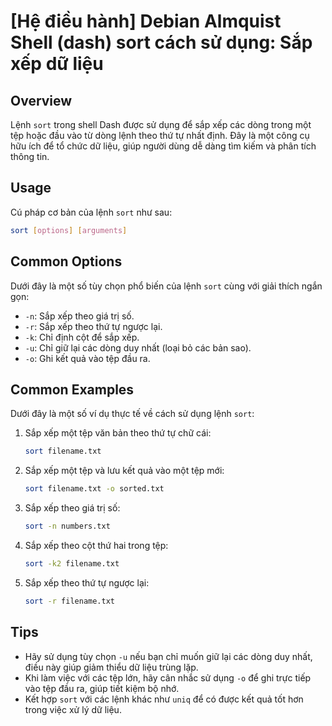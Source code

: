 # [Hệ điều hành] Debian Almquist Shell (dash) sort cách sử dụng: Sắp xếp dữ liệu

## Overview
Lệnh `sort` trong shell Dash được sử dụng để sắp xếp các dòng trong một tệp hoặc đầu vào từ dòng lệnh theo thứ tự nhất định. Đây là một công cụ hữu ích để tổ chức dữ liệu, giúp người dùng dễ dàng tìm kiếm và phân tích thông tin.

## Usage
Cú pháp cơ bản của lệnh `sort` như sau:

```bash
sort [options] [arguments]
```

## Common Options
Dưới đây là một số tùy chọn phổ biến của lệnh `sort` cùng với giải thích ngắn gọn:

- `-n`: Sắp xếp theo giá trị số.
- `-r`: Sắp xếp theo thứ tự ngược lại.
- `-k`: Chỉ định cột để sắp xếp.
- `-u`: Chỉ giữ lại các dòng duy nhất (loại bỏ các bản sao).
- `-o`: Ghi kết quả vào tệp đầu ra.

## Common Examples
Dưới đây là một số ví dụ thực tế về cách sử dụng lệnh `sort`:

1. Sắp xếp một tệp văn bản theo thứ tự chữ cái:
   ```bash
   sort filename.txt
   ```

2. Sắp xếp một tệp và lưu kết quả vào một tệp mới:
   ```bash
   sort filename.txt -o sorted.txt
   ```

3. Sắp xếp theo giá trị số:
   ```bash
   sort -n numbers.txt
   ```

4. Sắp xếp theo cột thứ hai trong tệp:
   ```bash
   sort -k2 filename.txt
   ```

5. Sắp xếp theo thứ tự ngược lại:
   ```bash
   sort -r filename.txt
   ```

## Tips
- Hãy sử dụng tùy chọn `-u` nếu bạn chỉ muốn giữ lại các dòng duy nhất, điều này giúp giảm thiểu dữ liệu trùng lặp.
- Khi làm việc với các tệp lớn, hãy cân nhắc sử dụng `-o` để ghi trực tiếp vào tệp đầu ra, giúp tiết kiệm bộ nhớ.
- Kết hợp `sort` với các lệnh khác như `uniq` để có được kết quả tốt hơn trong việc xử lý dữ liệu.